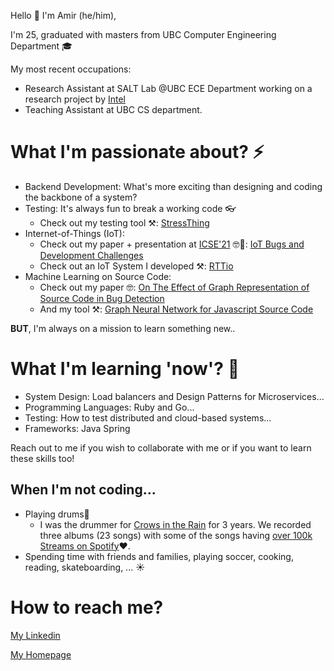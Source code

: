 
Hello 👋
I'm Amir (he/him),

I'm 25, graduated with masters from UBC Computer Engineering Department 🎓

My most recent occupations: 
   - Research Assistant at SALT Lab @UBC ECE Department working on a research project by [Intel](https://www.intel.ca/content/www/ca/en/homepage.html)
   - Teaching Assistant at UBC CS department.

# What I'm passionate about? ⚡
* Backend Development: What's more exciting than designing and coding the backbone of a system?
* Testing: It's always fun to break a working code 👓
   * Check out my testing tool ⚒️: [StressThing](https://github.com/makhshari/StressThing)
* Internet-of-Things (IoT): 
   * Check out my paper + presentation at [ICSE'21](https://conf.researchr.org/home/icse-2021) 🤓👔: [IoT Bugs and Development Challenges](https://conf.researchr.org/details/icse-2021/icse-2021-papers/67/IoT-Bugs-and-Development-Challenges)
   * Check out an IoT System I developed ⚒️: [RTTio](https://github.com/makhshari/RTTio)
* Machine Learning on Source Code:
   * Check out my paper 🤓: [On The Effect of Graph Representation of Source Code in Bug Detection](https://people.ece.ubc.ca/amirosein/files/graphStudy.pdf)
   * And my tool ⚒️: [Graph Neural Network for Javascript Source Code](https://github.com/msintaha/BugClassificationWithGNN)

**BUT**, I'm always on a mission to learn something new..
 # What I'm learning 'now'? 🌱
 * System Design: Load balancers and Design Patterns for Microservices...
 * Programming Languages: Ruby and Go...
 * Testing: How to test distributed and cloud-based systems...
 * Frameworks: Java Spring

Reach out to me if you wish to collaborate with me or if you want to learn these skills too! 

## When I'm not coding...
* Playing drums🥁
   * I was the drummer for [Crows in the Rain](https://open.spotify.com/artist/2Xk3Hc122tA7NeychRuT0u?si=fZ8AacFlTEuNFnZ6XopEBg&dl_branch=1) for 3 years. We recorded three albums (23 songs) with some of the songs having [over 100k Streams on Spotify](https://open.spotify.com/track/2M4OCoJ5q4sYmItQ2YQcH8?si=aa2caadf74d14382)❤️. 
* Spending time with friends and families, playing soccer, cooking, reading, skateboarding, ... ☀️   

 # How to reach me?

 [My Linkedin](https://www.linkedin.com/in/makhshari/) 

 [My Homepage](https://makhshari.github.io/)    




<!--
**makhshari/makhshari** is a ✨ _special_ ✨ repository because its `README.md` (this file) appears on your GitHub profile.

Here are some ideas to get you started:

- 🔭 I’m currently working on ...
- 🌱 I’m currently learning ...
- 👯 I’m looking to collaborate on ...
- 🤔 I’m looking for help with ...
- 💬 Ask me about ...
- 📫 How to reach me: ...
- 😄 Pronouns: ...
- ⚡ Fun fact: ...
-->
